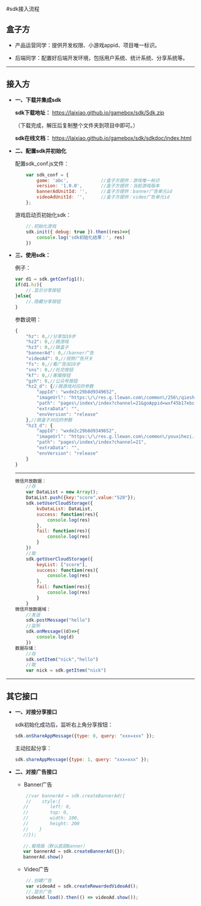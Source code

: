
#sdk接入流程


## 盒子方

* 产品运营同学：提供开发权限、小游戏appid、项目唯一标识。

* 后端同学：配置好后端开发环境，包括用户系统、统计系统、分享系统等。

------------

## 接入方
                
+ **一、下载并集成sdk**

    **sdk下载地址：**
    https://laixiao.github.io/gamebox/sdk/Sdk.zip

    （下载完成，解压后复制整个文件夹到项目中即可。）

    **sdk在线文档：**
    https://laixiao.github.io/gamebox/sdk/sdkdoc/index.html

+ **二、配置sdk并初始化**

    配置sdk_conf.js文件：
    ```javascript
        var sdk_conf = {
            game: 'abc',            //盒子方提供：游戏唯一标识
            version: '1.0.0',       //盒子方提供：当前游戏版本
            bannerAdUnitId: '',     //盒子方提供：banner广告单元id
            videoAdUnitId: '',      //盒子方提供：video广告单元id
        };
    ```
    游戏启动页初始化sdk：
    ```javascript
        //.初始化游戏
        sdk.init({ debug: true }).then((res)=>{
            console.log('sdk初始化结果：', res)
        })
    ```

+ **三、使用sdk：**

    例子：
    ```javascript
    var d1 = sdk.getConfig1();
    if(d1.hz){
        //.显示分享按钮
    }else{
        //.隐藏分享按钮
    }
    ```
    参数说明：
    ```javascript
    {
        "hz": 0,//分享加10步
        "hz2": 0,//跳游戏
        "hz3": 0,//跳盒子
        "bannerAd": 0,//banner广告
        "videoAd": 0,//视频广告开关
        "fs": 0,//看广告加10步
        "sns": 0,//社交按钮
        "kf": 0,//客服按钮
        "gzh": 0,//公众号按钮
        "hz2_d": {//跳游戏对应的参数
            "appId": "wxde2c29b8d9349652",
            "imageUrl": "https:\/\/res.g.llewan.com\/common\/256\/qieshuiguoicon.png",
            "path": "pages\/index\/index?channel=21&goAppid=wxf45b17ebcaef8085&goPath=QUESTIONsidEQUAL49",
            "extraData": "",
            "envVersion": "release"
        },//跳盒子对应的参数
        "hz3_d": {
            "appId": "wxde2c29b8d9349652",
            "imageUrl": "https:\/\/res.g.llewan.com\/common\/youxihezi.png",
            "path": "pages\/index\/index?channel=21",
            "extraData": "",
            "envVersion": "release"
        }
    }
    ```

    --------

    ```javascript
    微信开放数据：
        //存
        var DataList = new Array();
        DataList.push({key:"score",value:"520"});
        sdk.setUserCloudStorage({
            kvDataList: DataList,
            success: function(res){
                console.log(res)
            },
            fail: function(res){
                console.log(res)
            }
        })
        //取
        sdk.getUserCloudStorage({
            keyList: ["score"],
            success: function(res){
                console.log(res)
            },
            fail: function(res){
                console.log(res)
            }
        }
    微信开放数据域：
        //发送
        sdk.postMessage("hello")
        //监听
        sdk.onMessage((d)=>{
            console.log(d)
        })
    数据存储：
        //存
        sdk.setItem("nick","hello")
        //取
        var nick = sdk.getItem("nick")
    ```
    
-----

## 其它接口
+ **一、对接分享接口**
    
    sdk初始化成功后，监听右上角分享按钮：
    ```javascript
    sdk.onShareAppMessage({type: 0, query: "xxx=xxx" });
    ```
    主动拉起分享：
    ```javascript
    sdk.shareAppMessage({type: 1, query: "xxx=xxx" });
    ```
	
+ **二、对接广告接口**

    * Banner广告
	```javascript
		//var bannerAd = sdk.createBannerAd({
        //    style:{
       //        left: 0,
       //        top: 0,
       //        width: 100,
       //        height: 200
       //    }
       //});
      
       //.极简版（默认底部Banner）
       var bannerAd = sdk.createBannerAd({});
       bannerAd.show()
    ```

	* Video广告
	```javascript
        //.创建广告
        var videoAd = sdk.createRewardedVideoAd();
        //.显示广告
        videoAd.load().then(() => videoAd.show());
	```
